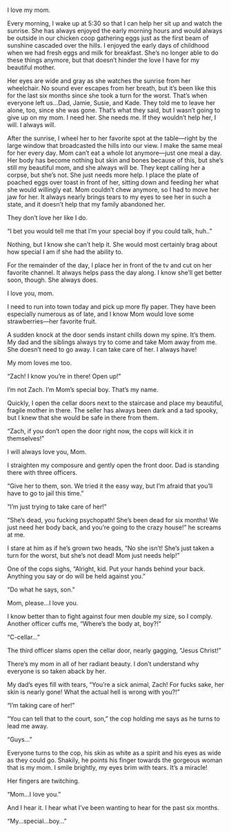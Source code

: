 I love my mom. 

Every morning, I wake up at 5:30 so that I can help her sit up and watch the sunrise. She has always enjoyed the early morning hours and would always be outside in our chicken coop gathering eggs just as the first beam of sunshine cascaded over the hills. I enjoyed the early days of childhood when we had fresh eggs and milk for breakfast. She’s no longer able to do these things anymore, but that doesn’t hinder the love I have for my beautiful mother.  

Her eyes are wide and gray as she watches the sunrise from her wheelchair. No sound ever escapes from her breath, but it’s been like this for the last six months since she took a turn for the worst. That’s when everyone left us…Dad, Jamie, Susie, and Kade. They told me to leave her alone, too, since she was gone. That’s what they said, but I wasn’t going to give up on my mom. I need her. She needs me. If they wouldn’t help her, I will. I always will. 

After the sunrise, I wheel her to her favorite spot at the table—right by the large window that broadcasted the hills into our view. I make the same meal for her every day. Mom can’t eat a whole lot anymore—just one meal a day. Her body has become nothing but skin and bones because of this, but she’s still my beautiful mom, and she always will be. They kept calling her a corpse, but she’s not. She just needs more help. I place the plate of poached eggs over toast in front of her, sitting down and feeding her what she would willingly eat. Mom couldn’t chew anymore, so I had to move her jaw for her. It always nearly brings tears to my eyes to see her in such a state, and it doesn’t help that my family abandoned her. 

They don’t love her like I do. 

“I bet you would tell me that I’m your special boy if you could talk, huh..” 

Nothing, but I know she can’t help it. She would most certainly brag about how special I am if she had the ability to. 

For the remainder of the day, I place her in front of the tv and cut on her favorite channel. It always helps pass the day along. I know she’ll get better soon, though. She always does. 

I love you, mom. 

I need to run into town today and pick up more fly paper. They have been especially numerous as of late, and I know Mom would love some strawberries—her favorite fruit. 

A sudden knock at the door sends instant chills down my spine. It’s them. My dad and the siblings always try to come and take Mom away from me. She doesn’t need to go away. I can take care of her. I always have! 

My mom loves me too. 

“Zach! I know you’re in there! Open up!” 

I’m not Zach. I’m Mom’s special boy. That’s my name. 

Quickly, I open the cellar doors next to the staircase and place my beautiful, fragile mother in there. The seller has always been dark and a tad spooky, but I knew that she would be safe in there from them. 

“Zach, if you don’t open the door right now, the cops will kick it in themselves!” 

I will always love you, Mom. 

I straighten my composure and gently open the front door. Dad is standing there with three officers. 

“Give her to them, son. We tried it the easy way, but I’m afraid that you’ll have to go to jail this time.” 

“I’m just trying to take care of her!” 

“She’s dead, you fucking psychopath! She’s been dead for six months! We just need her body back, and you’re going to the crazy house!” he screams at me. 

I stare at him as if he’s grown two heads, “No she isn’t! She’s just taken a turn for the worst, but she’s not dead! Mom just needs help!” 

One of the cops sighs, “Alright, kid. Put your hands behind your back. Anything you say or do will be held against you.” 

“Do what he says, son.” 

Mom, please…I love you. 

I know better than to fight against four men double my size, so I comply. Another officer cuffs me, “Where’s the body at, boy?!” 

“C-cellar…” 

The third officer slams open the cellar door, nearly gagging, “Jesus Christ!” 

There’s my mom in all of her radiant beauty. I don’t understand why everyone is so taken aback by her. 

My dad’s eyes fill with tears, “You’re a sick animal, Zach! For fucks sake, her skin is nearly gone! What the actual hell is wrong with you?!” 

“I’m taking care of her!” 

“You can tell that to the court, son,” the cop holding me says as he turns to lead me away. 

“Guys…” 

Everyone turns to the cop, his skin as white as a spirit and his eyes as wide as they could go. Shakily, he points his finger towards the gorgeous woman that is my mom. I smile brightly, my eyes brim with tears. It’s a miracle! 

Her fingers are twitching. 

“Mom…I love you.” 

And I hear it. I hear what I’ve been wanting to hear for the past six months. 

“My…special…boy…”